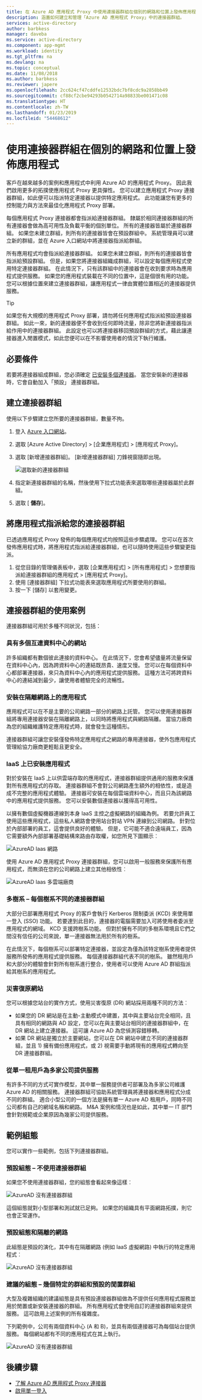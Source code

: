 ```yaml
---
title: 在 Azure AD 應用程式 Proxy 中使用連接器群組在個別的網路和位置上發佈應用程式 | Microsoft Docs
description: 涵蓋如何建立和管理「Azure AD 應用程式 Proxy」中的連接器群組。
services: active-directory
author: barbkess
manager: daveba
ms.service: active-directory
ms.component: app-mgmt
ms.workload: identity
ms.tgt_pltfrm: na
ms.devlang: na
ms.topic: conceptual
ms.date: 11/08/2018
ms.author: barbkess
ms.reviewer: japere
ms.openlocfilehash: 2cc624cf47cddfe12532bdc7bf8cdc9a2858bb49
ms.sourcegitcommit: cf88cf2cbe94293b0542714a98833be001471c08
ms.translationtype: HT
ms.contentlocale: zh-TW
ms.lasthandoff: 01/23/2019
ms.locfileid: "54468612"
---
```

# <a name="publish-applications-on-separate-networks-and-locations-using-connector-groups"></a>使用連接器群組在個別的網路和位置上發佈應用程式

客戶在越來越多的案例和應用程式中利用 Azure AD 的應用程式 Proxy。 因此我們啟用更多的拓撲使應用程式 Proxy 更具彈性。 您可以建立應用程式 Proxy 連接器群組，如此便可以指派特定連接器以提供特定應用程式。 此功能讓您有更多的控制能力與方法來最佳化應用程式 Proxy 部署。 

每個應用程式 Proxy 連接器都會指派給連接器群組。 隸屬於相同連接器群組的所有連接器會做為高可用性及負載平衡的個別單位。 所有的連接器皆屬於連接器群組。 如果您未建立群組，則所有的連接器皆會在預設群組中。 系統管理員可以建立新的群組，並在 Azure 入口網站中將連接器指派給群組。 

所有應用程式均會指派給連接器群組。 如果您未建立群組，則所有的連接器皆會指派給預設群組。 但是，如果您將連接器組織成群組，可以設定每個應用程式使用特定連接器群組。 在此情況下，只有該群組中的連接器會在收到要求時為應用程式提供服務。 如果您的應用程式裝載在不同的位置中，這是個很有用的功能。 您可以根據位置來建立連接器群組，讓應用程式一律由實體位置相近的連接器提供服務。

>[!TIP] 
>如果您有大規模的應用程式 Proxy 部署，請勿將任何應用程式指派給預設連接器群組。 如此一來，新的連接器便不會收到任何即時流量，除非您將新連接器指派給作用中的連接器群組。 此設定也可以將連接器移回預設群組的方式，藉此讓連接器進入閒置模式，如此您便可以在不影響使用者的情況下執行維護。

## <a name="prerequisites"></a>必要條件
若要將連接器組成群組，您必須確定 [已安裝多個連接器](application-proxy-add-on-premises-application.md)。 當您安裝新的連接器時，它會自動加入「預設」  連接器群組。

## <a name="create-connector-groups"></a>建立連接器群組
使用以下步驟建立您所要的連接器群組，數量不拘。 

1. 登入 [Azure 入口網站](https://portal.azure.com)。
1. 選取 [Azure Active Directory]  >  [企業應用程式]  >  [應用程式 Proxy]。
2. 選取 [新增連接器群組]。 [新增連接器群組] 刀鋒視窗隨即出現。

   ![選取新的連接器群組](./media/application-proxy-connector-groups/new-group.png)

3. 指定新連接器群組的名稱，然後使用下拉式功能表來選取哪些連接器屬於此群組。
4. 選取 [ **儲存**]。

## <a name="assign-applications-to-your-connector-groups"></a>將應用程式指派給您的連接器群組
已透過應用程式 Proxy 發佈的每個應用程式均按照這些步驟處理。 您可以在首次發佈應用程式時，將應用程式指派給連接器群組，也可以隨時使用這些步驟變更指派。   

1. 從您目錄的管理儀表板中，選取 [企業應用程式] > [所有應用程式] > 您想要指派給連接器群組的應用程式 > [應用程式 Proxy]。
2. 使用 [連接器群組] 下拉式功能表來選取應用程式所要使用的群組。
3. 按一下 [儲存]  以套用變更。

## <a name="use-cases-for-connector-groups"></a>連接器群組的使用案例 

連接器群組可用於多種不同狀況，包括：

### <a name="sites-with-multiple-interconnected-datacenters"></a>具有多個互連資料中心的網站

許多組織都有數個彼此連接的資料中心。 在此情況下，您會希望儘量將流量保留在資料中心內，因為跨資料中心的連結既昂貴、速度又慢。 您可以在每個資料中心都部署連接器，來只為資料中心內的應用程式提供服務。 這種方法可將跨資料中心的連結減到最少，讓使用者體驗完全的流暢性。

### <a name="applications-installed-on-isolated-networks"></a>安裝在隔離網路上的應用程式

應用程式可以在不是主要的公司網路一部分的網路上託管。 您可以使用連接器群組將專用連接器安裝在隔離網路上，以同時將應用程式與網路隔離。 當協力廠商為您的組織維護特定應用程式時，就會發生這種情形。 

連接器群組可讓您安裝僅發佈特定應用程式之網路的專用連接器，使外包應用程式管理給協力廠商更輕鬆且更安全。

### <a name="applications-installed-on-iaas"></a>IaaS 上已安裝應用程式 

對於安裝在 IaaS 上以供雲端存取的應用程式，連接器群組提供通用的服務來保護對所有應用程式的存取。 連接器群組不會對公司網路產生額外的相依性，或是造成不完整的應用程式體驗。 連接器可安裝在每個雲端資料中心，而且只為該網路中的應用程式提供服務。 您可以安裝數個連接器以獲得高可用性。

以擁有數個虛擬機器連線到本身 IaaS 主控之虛擬網路的組織為例。 若要允許員工使用這些應用程式，這些私人網路會使用站台對站 VPN 連線到公司網路。 針對位於內部部署的員工，這會提供良好的體驗。 但是，它可能不適合遠端員工，因為它需要額外內部部署基礎結構來路由存取權，如您所見下圖顯示︰

![AzureAD Iaas 網路](./media/application-proxy-connector-groups/application-proxy-iaas-network.png)
  
使用 Azure AD 應用程式 Proxy 連接器群組，您可以啟用一般服務來保護所有應用程式，而無須在您的公司網路上建立其他相依性︰

![AzureAD Iaas 多雲端廠商](./media/application-proxy-connector-groups/application-proxy-multiple-cloud-vendors.png)

### <a name="multi-forest--different-connector-groups-for-each-forest"></a>多樹系 – 每個樹系不同的連接器群組

大部分已部署應用程式 Proxy 的客戶會執行 Kerberos 限制委派 (KCD) 來使用單一登入 (SSO) 功能。 若要達到此目的，連接器的電腦需要加入可將使用者委派至應用程式的網域。 KCD 支援跨樹系功能。 但對於擁有不同的多樹系環境且它們之間沒有信任的公司來說，單一連接器無法用於所有的樹系。 

在此情況下，每個樹系可以部署特定連接器，並設定為僅為該特定樹系使用者提供服務所發佈的應用程式提供服務。 每個連接器群組代表不同的樹系。 雖然租用戶和大部分的體驗會針對所有樹系進行整合，使用者可以使用 Azure AD 群組指派給其樹系的應用程式。
 
### <a name="disaster-recovery-sites"></a>災害復原網站

您可以根據您站台的實作方式，使用災害復原 (DR) 網站採用兩種不同的方法︰

* 如果您的 DR 網站是在主動-主動模式中建置，其中與主要站台完全相同，且具有相同的網路與 AD 設定，您可以在與主要站台相同的連接器群組中，在 DR 網站上建立連接器。 這可讓 Azure AD 為您偵測容錯移轉。
* 如果 DR 網站是獨立於主要網站，您可以在 DR 網站中建立不同的連接器群組，並且 1) 擁有備份應用程式，或 2) 視需要手動將現有的應用程式轉向至 DR 連接器群組。
 
### <a name="serve-multiple-companies-from-a-single-tenant"></a>從單一租用戶為多家公司提供服務

有許多不同的方式可實作模型，其中單一服務提供者可部署及為多家公司維護 Azure AD 的相關服務。 連接器群組可協助系統管理員將連接器和應用程式分成不同的群組。 適合小型公司的一個方法是擁有單一 Azure AD 租用戶，同時不同公司都有自己的網域名稱和網路。 M&A 案例和情況也是如此，其中單一 IT 部門會針對規範或企業原因為幾家公司提供服務。 

## <a name="sample-configurations"></a>範例組態

您可以實作一些範例，包括下列連接器群組。
 
### <a name="default-configuration--no-use-for-connector-groups"></a>預設組態 – 不使用連接器群組

如果您不使用連接器群組，您的組態會看起來像這樣︰

![AzureAD 沒有連接器群組](./media/application-proxy-connector-groups/application-proxy-sample-config-1.png)
 
這個組態就對小型部署和測試就已足夠。 如果您的組織具有平面網路拓撲，則它也會正常運作。
 
### <a name="default-configuration-and-an-isolated-network"></a>預設組態和隔離的網路

此組態是預設的演化，其中有在隔離網路 (例如 IaaS 虛擬網路) 中執行的特定應用程式︰ 

![AzureAD 沒有連接器群組](./media/application-proxy-connector-groups/application-proxy-sample-config-2.png)
 
### <a name="recommended-configuration--several-specific-groups-and-a-default-group-for-idle"></a>建議的組態 – 幾個特定的群組和預設的閒置群組

大型及複雜組織的建議組態是具有預設連接器群組做為不提供任何應用程式服務並用於閒置或新安裝連接器的群組。 所有應用程式會使用自訂的連接器群組來提供服務。 這可啟用上述案例的所有複雜度。

下列範例中，公司有兩個資料中心 (A 和 B)，並具有兩個連接器可為每個站台提供服務。 每個網站都有不同的應用程式在其上執行。 

![AzureAD 沒有連接器群組](./media/application-proxy-connector-groups/application-proxy-sample-config-3.png)
 
## <a name="next-steps"></a>後續步驟

* [了解 Azure AD 應用程式 Proxy 連接器](application-proxy-connectors.md)
* [啟用單一登入](what-is-single-sign-on.md)



